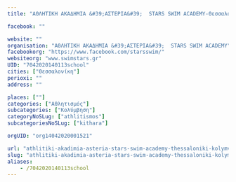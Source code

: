 ```yaml
---
title: "ΑΘΛΗΤΙΚΗ ΑΚΑΔΗΜΙΑ &#39;ΑΣΤΕΡΙΑ&#39;  STARS SWIM ACADEMY-Θεσσαλονίκη-Κολύμβηση"

facebook: ""

website: ""
organisation: "ΑΘΛΗΤΙΚΗ ΑΚΑΔΗΜΙΑ &#39;ΑΣΤΕΡΙΑ&#39;  STARS SWIM ACADEMY"
facebookorg: "https://www.facebook.com/starsswim/"
websiteorg: "www.swimstars.gr"
UID: "7042020140113school"
cities: ["Θεσσαλονίκη"]
perioxi: ""
address: ""

places: [""]
categories: ["Αθλητισμός"]
subcategories: ["Κολύμβηση"]
categoryNoSLug: ["athlitismos"]
subcategoriesNoSLug: ["kithara"]

orgUID: "org14042020001521"

url: "athlitiki-akadimia-asteria-stars-swim-academy-thessaloniki-kolymvisi/thessaloniki"
slug: "athlitiki-akadimia-asteria-stars-swim-academy-thessaloniki-kolymvisi"
aliases:
    - /7042020140113school
---
```





